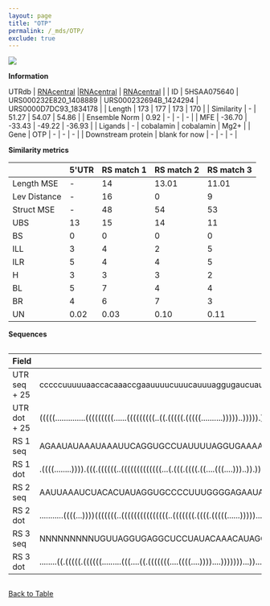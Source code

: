 ```yaml
---
layout: page
title: "OTP"
permalink: /_mds/OTP/
exclude: true
---
```




![](../../alns_9.28.22/aln_5HSAA075640_0.944.png?raw=true)


**Information**
<div style="overflow-x:auto;" markdown="block>
| | 5'UTR       | RS match 1   | RS match 2  | RS match 3 |
| ---- | ----------- | ----------- | ----------- | ----------- |
| Link | <a href="http://utrdb.ba.itb.cnr.it/getutr/5HSAA075640/1" target="_blank" rel="noopener noreferrer">UTRdb</a>   | <a href="https://rnacentral.org/rna/URS000232E820/1408889" target="_blank" rel="noopener noreferrer">RNAcentral</a>     |<a href="https://rnacentral.org/rna/URS000232694B/1424294" target="_blank" rel="noopener noreferrer">RNAcentral</a>  | <a href="https://rnacentral.org/rna/URS0000D7DC93/1834178" target="_blank" rel="noopener noreferrer">RNAcentral</a>   |
| ID | 5HSAA075640     | URS000232E820_1408889     | URS000232694B_1424294     | URS0000D7DC93_1834178     |
| Length | 173     |  177    | 173   |  170    |
| Similarity | - | 51.27 | 54.07 | 54.86 |
| Ensemble Norm | 0.92 | - | - | - |
| MFE | -36.70 | -33.43 | -49.22 | -36.93 |
| Ligands | - | cobalamin | cobalamin | Mg2+ |
| Gene | OTP | - | - | - |
| Downstream protein | blank for now    |    -    | -  | - |
</div>

**Similarity metrics**

| | 5'UTR       | RS match 1   | RS match 2  | RS match 3 |
| ---- | ----------- | ----------- | ----------- | ----------- |
| Length MSE | - | 14 | 13.01 | 11.01 |
| Lev Distance | - | 16 | 0 | 9 |
| Struct MSE | - | 48 | 54 | 53 |
| UBS| 13 | 15 | 14 | 11 |
| BS | 0 | 0 | 0 | 0 |
| ILL | 3 | 4 | 2 | 5 |
| ILR | 5 | 4 | 4 | 5 |
| H | 3 | 3 | 3 | 2 |
| BL | 5 | 7 | 4 | 4 |
| BR | 4 | 6 | 7 | 3 |
| UN | 0.02 | 0.03 | 0.10 | 0.11 |

**Sequences**


<div style="overflow-x:auto;">

<table>
<colgroup>
<col width="30%" />
<col width="70%" />
</colgroup>
<thead>
<tr class="header">
<th>Field</th>
<th>Description</th>
</tr>
</thead>
<tbody>
<tr>
<td markdown="span">UTR seq + 25 </td>
<td markdown="span"> cccccuuuuuaaccacaaaccgaauuuucuuucauuuaggugaucuauauauaucuauaucguauagcuuauagcuuauaucuauuuuaaauaacuuaaagccgcuaaaauuugggggggaacagcuuucgcccuggagcggugcgcgATGCTGTCTCATGCCGACCTCCTGG </td>
</tr>
<tr>
<td markdown="span">UTR dot + 25  </td>
<td markdown="span"> (((((..............(((((((((......(((((((((..((.(((((.(((((..........)))))..))))).))..)).....)))))))......))))))))))))))....((....))((.(((((((((.(.(((...))).).)))))..)))).))
</td>
</tr>


<tr>
<td markdown="span">RS 1 seq </td>
<td markdown="span"> AGAAUAUAAAUAAAUUCAGGUGCCUAUUUUAGGUGAAAAGGGAAUAUGGUUAAAAUCCAUAACAGCCCCCGCUACUGUAUUUGAAGACGAAUCUUUUUUAUGCCACCUUGAUAGGGGAAGGCCAGAAGACAAGGAUGAAUCAUAAGUCAGGAGACCUGCCUGGUGUUAUUUUGUUUA
</td>
</tr>


<tr>
<td markdown="span">RS 1 dot </td>
<td markdown="span"> .((((........)))).(((.((((((..(((((((((((((...(.(((.((((.((....(((....)))..)).))))...))).).))))))))....))))).)))))).....)))...((((((.(((((..(((.((.((((...)))).)).)))))))))))))).
</td>
</tr>


<tr>
<td markdown="span">RS 2 seq </td>
<td markdown="span"> AAUUAAAUCUACACUAUAGGUGCCCCUUUGGGGAGAAUAGGGAAUGAAGUGAAAUGCUUCAGCGGUCCCACCACUGUAAAGAGGAGUUUUGCACAUUUAACCACUGGUUUUCCGGGAAGGGGUGUAAAACGUUGAAUCUGAGCCAGGAGACCUGCCUAUAGAAAUCUAGCGUC
</td>
</tr>


<tr>
<td markdown="span">RS 2 dot </td>
<td markdown="span"> ...........((((...))))(((((((..(((((((((((((((..(((((((.((((.(((((......)))))...)))).))))))).))))...)).))).))))))..)))))))......(((((((.((((((.((((...)))).)).))))..)).))))).
</td>
</tr>


<tr>
<td markdown="span">RS 3 seq </td>
<td markdown="span"> NNNNNNNNNUGUUAGGUGAGGCUCCUAUACAAACAUAGGCUACUGCCCAAAAAUGUCGAGAGACGCCAAUGGGUAGAACAGGAAUUGUCGAAUACAAGGCUUUUCUUAAGGUAGCUAAGAUGUUUGUCUUUACGUUGUAUAGUGCCAAAACUCAACGAUUAGAUCGACUA
</td>
</tr>


<tr>
<td markdown="span">RS 3 dot </td>
<td markdown="span"> ........((.(((((.((((((.........(((....((.(((((((....((((....))))....)))))))...))....))).........)))))).))))).)).........(((.((((...(((((...(((......))))))))...)))).)))..
</td>
</tr>

</tbody>
</table>


</div>


[Back to Table](../../display)
